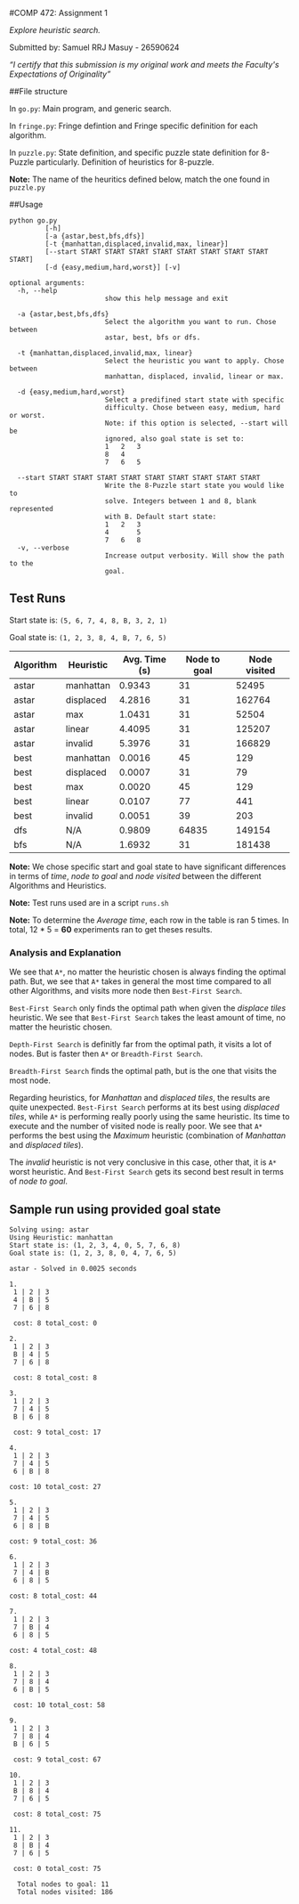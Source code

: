 #COMP 472: Assignment 1

*Explore heuristic search.*

Submitted by: Samuel RRJ Masuy - 26590624

*“I certify that this submission is my original work and meets the Faculty's
Expectations of Originality”*

##File structure

In `go.py`:
	Main program, and generic search.

In `fringe.py`:
	Fringe defintion and Fringe specific definition for each algorithm.

In `puzzle.py`:
	State definition, and specific puzzle state definition for 8-Puzzle
	particularly. Definition of heuristics for 8-puzzle.

**Note:** The name of the heuritics defined below, match the one found in
`puzzle.py`

##Usage

	python go.py
             [-h]
			 [-a {astar,best,bfs,dfs}]
             [-t {manhattan,displaced,invalid,max, linear}]
             [--start START START START START START START START START START]
             [-d {easy,medium,hard,worst}] [-v]

	optional arguments:
	  -h, --help
							show this help message and exit

	  -a {astar,best,bfs,dfs}
							Select the algorithm you want to run. Chose between
							astar, best, bfs or dfs.

	  -t {manhattan,displaced,invalid,max, linear}
							Select the heuristic you want to apply. Chose between
							manhattan, displaced, invalid, linear or max.

	  -d {easy,medium,hard,worst}
							Select a predifined start state with specific
							difficulty. Chose between easy, medium, hard or worst.
							Note: if this option is selected, --start will be
							ignored, also goal state is set to:
							1	2	3
							8	4
							7	6	5

	  --start START START START START START START START START START
							Write the 8-Puzzle start state you would like to
							solve. Integers between 1 and 8, blank represented
							with B. Default start state:
							1	2	3
							4		5
							7	6	8
	  -v, --verbose
							Increase output verbosity. Will show the path to the
							goal.

## Test Runs

Start state is: `(5, 6, 7, 4, 8, B, 3, 2, 1)`

Goal state is: `(1, 2, 3, 8, 4, B, 7, 6, 5)`

| Algorithm    | Heuristic    | Avg. Time (s) | Node to goal | Node visited |
| ------------ | ------------ | ------------- | ------------ | ------------ |
| astar        | manhattan    | 0.9343        | 31           | 52495        |
| astar        | displaced    | 4.2816        | 31           | 162764       |
| astar        | max          | 1.0431        | 31           | 52504        |
| astar        | linear       | 4.4095        | 31           | 125207       |
| astar        | invalid      | 5.3976        | 31           | 166829       |
| best         | manhattan    | 0.0016        | 45           | 129          |
| best         | displaced    | 0.0007        | 31           | 79           |
| best         | max          | 0.0020        | 45           | 129          |
| best         | linear       | 0.0107        | 77           | 441          |
| best         | invalid      | 0.0051        | 39           | 203          |
| dfs          | N/A          | 0.9809        | 64835        | 149154       |
| bfs          | N/A          | 1.6932        | 31           | 181438       |


**Note:** We chose specific start and goal state to have significant differences in terms
of *time*, *node to goal* and *node visited* between the different Algorithms and Heuristics.

**Note:** Test runs used are in a script `runs.sh`

**Note:** To determine the *Average time*, each row in the table is ran 5
times. In total, 12 * 5 = **60** experiments ran to get theses results.

### Analysis and Explanation

We see that `A*`, no matter the heuristic chosen is always finding
the optimal path. But, we see that `A*` takes in general the most time compared
to all other Algorithms, and visits more node then `Best-First Search`.

`Best-First Search` only finds the optimal path when given the *displace tiles*
heuristic. We see that `Best-First Search` takes the least amount of time, no
matter the heuristic chosen.

`Depth-First Search` is definitly far from the optimal path, it visits a lot of
nodes. But is faster then `A*` or `Breadth-First Search`.

`Breadth-First Search` finds the optimal path, but is the one that visits the
most node.

Regarding heuristics, for *Manhattan* and *displaced tiles*, the results are
quite unexpected. `Best-First Search` performs at its best using *displaced
tiles*, while `A*` is performing really poorly using the same heuristic. Its
time to execute and the number of visited node is really poor. We see that
`A*` performs the best using the *Maximum* heuristic (combination of
*Manhattan* and *displaced tiles*).

The *invalid* heuristic is not very conclusive in this case, other that, it is
`A*` worst heuristic. And `Best-First Search` gets its second best result in
terms of *node to goal*.

## Sample run using provided goal state

    Solving using: astar
    Using Heuristic: manhattan
    Start state is: (1, 2, 3, 4, 0, 5, 7, 6, 8)
    Goal state is: (1, 2, 3, 8, 0, 4, 7, 6, 5)

    astar - Solved in 0.0025 seconds

    1.
     1 | 2 | 3
     4 | B | 5
     7 | 6 | 8

     cost: 8 total_cost: 0

  	2.
     1 | 2 | 3
     B | 4 | 5
     7 | 6 | 8

     cost: 8 total_cost: 8

    3.
     1 | 2 | 3
     7 | 4 | 5
     B | 6 | 8

     cost: 9 total_cost: 17

    4.
     1 | 2 | 3
     7 | 4 | 5
     6 | B | 8

    cost: 10 total_cost: 27

    5.
     1 | 2 | 3
     7 | 4 | 5
     6 | 8 | B

    cost: 9 total_cost: 36

    6.
     1 | 2 | 3
     7 | 4 | B
     6 | 8 | 5

    cost: 8 total_cost: 44

    7.
     1 | 2 | 3
     7 | B | 4
     6 | 8 | 5

    cost: 4 total_cost: 48

    8.
     1 | 2 | 3
     7 | 8 | 4
     6 | B | 5

     cost: 10 total_cost: 58

    9.
     1 | 2 | 3
     7 | 8 | 4
     B | 6 | 5

     cost: 9 total_cost: 67

    10.
     1 | 2 | 3
     B | 8 | 4
     7 | 6 | 5

     cost: 8 total_cost: 75

    11.
     1 | 2 | 3
     8 | B | 4
     7 | 6 | 5

     cost: 0 total_cost: 75

      Total nodes to goal: 11
      Total nodes visited: 186
